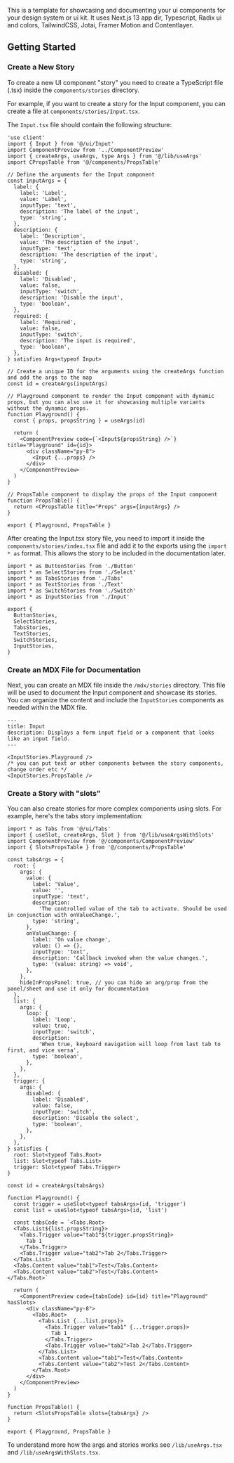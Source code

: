 This is a template for showcasing and documenting your ui components for your design system or ui kit.
It uses Next.js 13 app dir, Typescript, Radix ui and colors, TailwindCSS, Jotai, Framer Motion and Contentlayer.

## Getting Started
### Create a New Story
To create a new UI component "story" you need to create a TypeScript file (.tsx) inside the `components/stories` directory. 

For example, if you want to create a story for the Input component, you can create a file at `components/stories/Input.tsx`.

The `Input.tsx` file should contain the following structure:
```tsx
'use client'
import { Input } from '@/ui/Input'
import ComponentPreview from '../ComponentPreview'
import { createArgs, useArgs, type Args } from '@/lib/useArgs'
import CPropsTable from '@/components/PropsTable'

// Define the arguments for the Input component
const inputArgs = {
  label: {
    label: 'Label',
    value: 'Label',
    inputType: 'text',
    description: 'The label of the input',
    type: 'string',
  },
  description: {
    label: 'Description',
    value: 'The description of the input',
    inputType: 'text',
    description: 'The description of the input',
    type: 'string',
  },
  disabled: {
    label: 'Disabled',
    value: false,
    inputType: 'switch',
    description: 'Disable the input',
    type: 'boolean',
  },
  required: {
    label: 'Required',
    value: false,
    inputType: 'switch',
    description: 'The input is required',
    type: 'boolean',
  },
} satisfies Args<typeof Input>

// Create a unique ID for the arguments using the createArgs function and add the args to the map
const id = createArgs(inputArgs)

// Playground component to render the Input component with dynamic props, but you can also use it for showcasing multiple variants without the dynamic props.
function Playground() {
  const { props, propsString } = useArgs(id)

  return (
    <ComponentPreview code={`<Input${propsString} />`} title="Playground" id={id}>
      <div className="py-8">
        <Input {...props} />
      </div>
    </ComponentPreview>
  )
}

// PropsTable component to display the props of the Input component
function PropsTable() {
  return <CPropsTable title="Props" args={inputArgs} />
}

export { Playground, PropsTable }
```

After creating the Input.tsx story file, you need to import it inside the `components/stories/index.tsx` file and add it to the exports using the `import * as` format. This allows the story to be included in the documentation later.

```tsx
import * as ButtonStories from './Button'
import * as SelectStories from './Select'
import * as TabsStories from './Tabs'
import * as TextStories from './Text'
import * as SwitchStories from './Switch'
import * as InputStories from './Input'

export {
  ButtonStories,
  SelectStories,
  TabsStories,
  TextStories,
  SwitchStories,
  InputStories,
}
```
### Create an MDX File for Documentation
Next, you can create an MDX file inside the `/mdx/stories` directory. This file will be used to document the Input component and showcase its stories. You can organize the content and include the `InputStories` components as needed within the MDX file.

```mdx
---
title: Input
description: Displays a form input field or a component that looks like an input field.
---

<InputStories.Playground />
/* you can put text or other components between the story components, change order etc */
<InputStories.PropsTable />
```

### Create a Story with "slots"
You can also create stories for more complex components using slots.
For example, here's the tabs story implementation:
```tsx
import * as Tabs from '@/ui/Tabs'
import { useSlot, createArgs, Slot } from '@/lib/useArgsWithSlots'
import ComponentPreview from '@/components/ComponentPreview'
import { SlotsPropsTable } from '@/components/PropsTable'

const tabsArgs = {
  root: {
    args: {
      value: {
        label: 'Value',
        value: '',
        inputType: 'text',
        description:
          'The controlled value of the tab to activate. Should be used in conjunction with onValueChange.',
        type: 'string',
      },
      onValueChange: {
        label: 'On value change',
        value: () => {},
        inputType: 'text',
        description: 'Callback invoked when the value changes.',
        type: '(value: string) => void',
      },
    },
    hideInPropsPanel: true, // you can hide an arg/prop from the panel/sheet and use it only for documentation
  },
  list: {
    args: {
      loop: {
        label: 'Loop',
        value: true,
        inputType: 'switch',
        description:
          'When true, keyboard navigation will loop from last tab to first, and vice versa',
        type: 'boolean',
      },
    },
  },
  trigger: {
    args: {
      disabled: {
        label: 'Disabled',
        value: false,
        inputType: 'switch',
        description: 'Disable the select',
        type: 'boolean',
      },
    },
  },
} satisfies {
  root: Slot<typeof Tabs.Root>
  list: Slot<typeof Tabs.List>
  trigger: Slot<typeof Tabs.Trigger>
}

const id = createArgs(tabsArgs)

function Playground() {
  const trigger = useSlot<typeof tabsArgs>(id, 'trigger')
  const list = useSlot<typeof tabsArgs>(id, 'list')

  const tabsCode = `<Tabs.Root>
  <Tabs.List${list.propsString}>
    <Tabs.Trigger value="tab1"${trigger.propsString}>
      Tab 1
    </Tabs.Trigger>
    <Tabs.Trigger value="tab2">Tab 2</Tabs.Trigger>
  </Tabs.List>
  <Tabs.Content value="tab1">Test</Tabs.Content>
  <Tabs.Content value="tab2">Test</Tabs.Content>
</Tabs.Root>`

  return (
    <ComponentPreview code={tabsCode} id={id} title="Playground" hasSlots>
      <div className="py-8">
        <Tabs.Root>
          <Tabs.List {...list.props}>
            <Tabs.Trigger value="tab1" {...trigger.props}>
              Tab 1
            </Tabs.Trigger>
            <Tabs.Trigger value="tab2">Tab 2</Tabs.Trigger>
          </Tabs.List>
          <Tabs.Content value="tab1">Test</Tabs.Content>
          <Tabs.Content value="tab2">Test 2</Tabs.Content>
        </Tabs.Root>
      </div>
    </ComponentPreview>
  )
}

function PropsTable() {
  return <SlotsPropsTable slots={tabsArgs} />
}

export { Playground, PropsTable }
```
To understand more how the args and stories works see `/lib/useArgs.tsx` and `/lib/useArgsWithSlots.tsx`.
